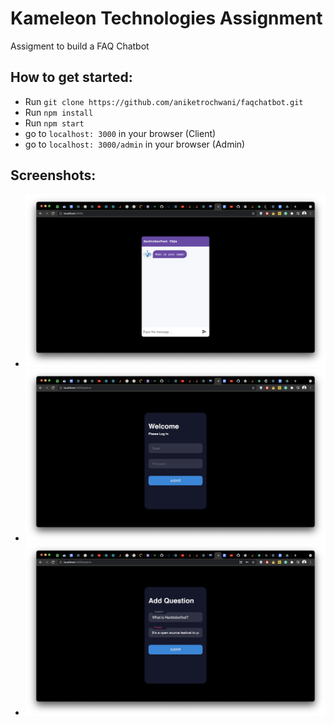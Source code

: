 # Kameleon Technologies Assignment

Assigment to build a FAQ Chatbot 

## How to get started:
  - Run `git clone https://github.com/aniketrochwani/faqchatbot.git`
  - Run `npm install`
  - Run `npm start`
  - go to `localhost: 3000` in your browser (Client)
  - go to `localhost: 3000/admin` in your browser (Admin)

## Screenshots:
  - ![demo4](./Client.png?raw=true "Client")
  - ![demo2](./AdminLogin.png?raw=true "Admin Login")
  - ![demo2](./AdminQues.png?raw=true "Admin Question")
